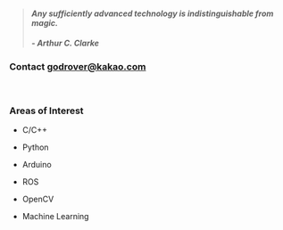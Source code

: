 > #### *Any sufficiently advanced technology is indistinguishable from magic.*
> ##### - Arthur C. Clarke 

### __Contact__ godrover@kakao.com

　

### __Areas of Interest__

- C/C++

- Python

- Arduino

- ROS

- OpenCV

- Machine Learning
